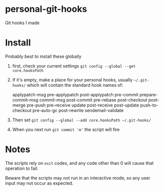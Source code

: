 # personal-git-hooks
Git hooks I made

# Install
Probably best to install these globally

1. first, check your current settings
`git config --global --get core.hooksPath`

2. If it's empty, make a place for your personal hooks, usually `~/.git-hooks/` which will contain the standard hook names of:

    applypatch-msg
    pre-applypatch
    post-applypatch
    pre-commit
    prepare-commit-msg
    commit-msg
    post-commit
    pre-rebase
    post-checkout
    post-merge
    pre-push
    pre-receive
    update
    post-receive
    post-update
    push-to-checkout
    pre-auto-gc
    post-rewrite
    sendemail-validate

3. Then set `git config --global --add core.hooksPath ~/.git-hooks/`


4. When you next run `git commit 'm'` the script will fire


# Notes

The scripts rely on `exit` codes, and any code other than 0 will cause that operation to fail.

Beware that the scripts may not run in an interactive mode, so any user input may not occur as expected.
